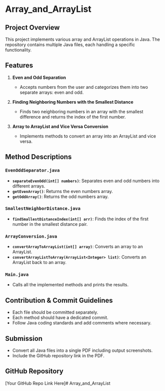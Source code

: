 # Array_and_ArrayList

## Project Overview
This project implements various array and ArrayList operations in Java. The repository contains multiple Java files, each handling a specific functionality.

## Features
1. **Even and Odd Separation**
   - Accepts numbers from the user and categorizes them into two separate arrays: even and odd.

2. **Finding Neighboring Numbers with the Smallest Distance**
   - Finds two neighboring numbers in an array with the smallest difference and returns the index of the first number.

3. **Array to ArrayList and Vice Versa Conversion**
   - Implements methods to convert an array into an ArrayList and vice versa.




## Method Descriptions
### `EvenOddSeparator.java`
- **`separateEvenOdd(int[] numbers)`**: Separates even and odd numbers into different arrays.
- **`getEvenArray()`**: Returns the even numbers array.
- **`getOddArray()`**: Returns the odd numbers array.

### `SmallestNeighborDistance.java`
- **`findSmallestDistanceIndex(int[] arr)`**: Finds the index of the first number in the smallest distance pair.

### `ArrayConversion.java`
- **`convertArrayToArrayList(int[] array)`**: Converts an array to an ArrayList.
- **`convertArrayListToArray(ArrayList<Integer> list)`**: Converts an ArrayList back to an array.

### `Main.java`
- Calls all the implemented methods and prints the results.


## Contribution & Commit Guidelines
- Each file should be committed separately.
- Each method should have a dedicated commit.
- Follow Java coding standards and add comments where necessary.

## Submission
- Convert all Java files into a single PDF including output screenshots.
- Include the GitHub repository link in the PDF.

## GitHub Repository
[Your GitHub Repo Link Here]# Array_and_ArrayList
